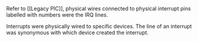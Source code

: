 
Refer to [[Legacy PIC]], physical wires connected to physical interrupt pins labelled with numbers were the IRQ lines.

Interrupts were physically wired to specific devices. The line of an interrupt was synonymous with which device created the interrupt.